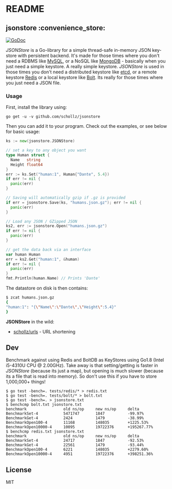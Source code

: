 # README

## jsonstore  :convenience\_store:

[![GoDoc](https://godoc.org/github.com/schollz/jsonstore?status.svg)](https://godoc.org/github.com/schollz/jsonstore)

_JSONStore_ is a Go-library for a simple thread-safe in-memory JSON key-store with persistent backend. It's made for those times where you don't need a RDBMS like [MySQL](https://www.mysql.com/), or a NoSQL like [MongoDB](https://www.mongodb.com/) - basically when you just need a simple keystore. A really simple keystore. _JSONStore_ is used in those times you don't need a distributed keystore like [etcd](https://coreos.com/etcd/docs/latest/), or a remote keystore [Redis](https://redis.io/) or a local keystore like [Bolt](https://github.com/boltdb/bolt). Its really for those times where you just need a JSON file.

### Usage

First, install the library using:

```text
go get -u -v github.com/schollz/jsonstore
```

Then you can add it to your program. Check out the examples, or see below for basic usage:

```go
ks := new(jsonstore.JSONStore)

// set a key to any object you want
type Human struct {
  Name   string
  Height float64
}
err := ks.Set("human:1", Human{"Dante", 5.4})
if err != nil {
  panic(err)
}

// Saving will automatically gzip if .gz is provided
if err = jsonstore.Save(ks, "humans.json.gz"); err != nil {
  panic(err)
}

// Load any JSON / GZipped JSON
ks2, err := jsonstore.Open("humans.json.gz")
if err != nil {
  panic(err)
}

// get the data back via an interface
var human Human
err = ks2.Get("human:1", &human)
if err != nil {
  panic(err)
}
fmt.Println(human.Name) // Prints 'Dante'
```

The datastore on disk is then contains:

```bash
$ zcat humans.json.gz
{
"human:1": "{\"Name\":\"Dante\",\"Height\":5.4}"
}
```

**JSONStore** in the wild:

* [schollz/urls](https://github.com/schollz/urls) - URL shortening

## Dev

Benchmark against using Redis and BoltDB as KeyStores using Go1.8 \(Intel i5-4310U CPU @ 2.00GHz\). Take away is that setting/getting is faster in _JSONStore_ \(because its just a map\), but opening is much slower \(because its a file that is read into memory\). So don't use this if you have to store 1,000,000+ things!

```text
$ go test -bench=. tests/redis/* > redis.txt
$ go test -bench=. tests/bolt/* > bolt.txt
$ go test -bench=. > jsonstore.txt
$ benchcmp bolt.txt jsonstore.txt
benchmark                old ns/op     new ns/op     delta
BenchmarkSet-4           5471747       1847          -99.97%
BenchmarkGet-4           2424          1479          -38.99%
BenchmarkOpen100-4       11168         148035        +1225.53%
BenchmarkOpen10000-4     10095         19722376      +195267.77%
$ benchcmp redis.txt jsonstore.txt
benchmark                old ns/op     new ns/op     delta
BenchmarkSet-4           24717         1847          -92.53%
BenchmarkGet-4           22561         1479          -93.44%
BenchmarkOpen100-4       6221          148035        +2279.60%
BenchmarkOpen10000-4     4951          19722376      +398251.36%
```

## License

MIT

